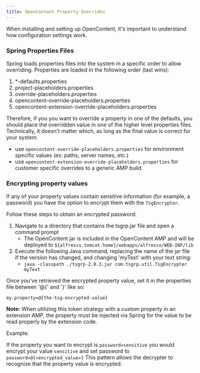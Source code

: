 ```yaml
---
title: OpenContent Property Overrides
---
```


When installing and setting up OpenContent, it's important to understand how configuration settings work.

### Spring Properties Files

Spring loads properties files into the system in a specific order to allow overriding.  Properties are loaded in the following order (last wins):

1. *-defaults.properties
2. project-placeholders.properties
3. override-placeholders.properties
4. opencontent-override-placeholders.properties
5. opencontent-extension-override-placeholders.properties

Therefore, if you you want to override a property in one of the defaults, you should place the overridden value in one of the higher level properties files.  Technically, it doesn't matter which, as long as the final value is correct for your system.

* use `opencontent-override-placeholders.properties` for environment specific values (ex: paths, server names, etc.)
* use `opencontent-extension-override-placeholders.properties` for customer specific overrides to a generic AMP build

### Encrypting property values

If any of your property values contain sensitive information (for example, a password) you have the option to encrypt them with the `TsgEncrypter`.

Follow these steps to obtain an encrypted password:

1. Navigate to a directory that contains the tsgrp.jar file and open a command prompt
    * The OpenContent jar is included in the OpenContent AMP and will be deployed to `${alfresco.tomcat.home}/webapps/alfresco/WEB-INF/lib`
2. Execute the following Java command, replacing the name of the jar file if the version has changed, and changing 'myText' with your text string:
    * `java -classpath ./tsgrp-2.0.3.jar com.tsgrp.util.TsgEncrypter myText`

Once you've retrieved the encrypted property value, set it in the properties file between '@{' and '}' like so:

```properties
my.property=@{the-tsg-encrypted-value}
```

**Note:** When utilizing this token strategy with a custom property in an extension AMP, the property must be injected via Spring for the value to be read properly by the extension code.

Example:

If the property you want to encrypt is `password=sensitive` you would encrypt your value `sensitive` and set password to `password=@{<encrypted_value>}` This pattern allows the decrypter to recognize that the property value is encrypted.
